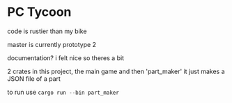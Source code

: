 # PC Tycoon

code is rustier than my bike

master is currently prototype 2

documentation? i felt nice so theres a bit

2 crates in this project, the main game and then 'part_maker' it just makes a JSON file of a part

to run use `cargo run --bin part_maker`
